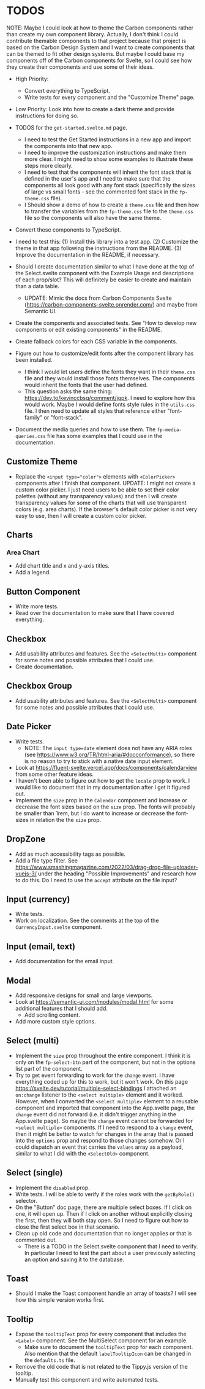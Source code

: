 # TODOS
NOTE: Maybe I could look at how to theme the Carbon components rather than create my own component library. Actually, I don't think I could contribute themable components to that project because that project is based on the Carbon Design System and I want to create components that can be themed to fit other design systems. But maybe I could base my components off of the Carbon components for Svelte, so I could see how they create their components and use some of their ideas.

* High Priority:
    * Convert everything to TypeScript.
    * Write tests for every component and the "Customize Theme" page.

* Low Priority: Look into how to create a dark theme and provide instructions for doing so.


* TODOS for the `get-started.svelte.md` page. 
    * I need to test the Get Started instructions in a new app and import the components into that new app.
    * I need to improve the customization instructions and make them more clear. I might need to show some examples to illustrate these steps more clearly. 
    * I need to test that the components will inherit the font stack that is defined in the user's app and I need to make sure that the components all look good with any font stack (specifically the sizes of large vs small fonts - see the commented font stack in the `fp-theme.css` file).
    * I Should show a demo of how to create a `theme.css` file and then how to transfer the variables from the `fp-theme.css` file to the `theme.css` file so the components will also have the same theme.
* Convert these components to TypeScript.
* I need to test this: (1) Install this library into a test app. (2) Customize the theme in that app following the instructions from the README. (3) Improve the documentation in the README, if necessary. 
* Should I create documentation similar to what I have done at the top of the Select.svelte component with the Example Usage and descriptions of each prop/slot? This will definitely be easier to create and maintain than a data table.
    * UPDATE: Mimic the docs from Carbon Components Svelte (https://carbon-components-svelte.onrender.com/) and maybe from Semantic UI.
* Create the components and associated tests. See "How to develop new components or edit existing components" in the README.
* Create fallback colors for each CSS variable in the components.
* Figure out how to customize/edit fonts after the component library has been installed.
    * I think I would let users define the fonts they want in their `theme.css` file and they would install those fonts themselves. The components would inherit the fonts that the user had defined.
    * This question asks the same thing: https://dev.to/kevinccbsg/comment/jgpk. I need to explore how this would work. Maybe I would define fonts style rules in the `utils.css` file. I then need to update all styles that reference either "font-family" or "font-stack".
* Document the media queries and how to use them. The `fp-media-queries.css` file has some examples that I could use in the documentation.

## Customize Theme
* Replace the `<input type="color">` elements with `<ColorPicker>` components after I finish that component. UPDATE: I might not create a custom color picker. I just need users to be able to set their color palettes (without any transparency values) and then I will create transparency values for some of the charts that will use transparent colors (e.g. area charts). If the browser's default color picker is not very easy to use, then I will create a custom color picker.

## Charts

### Area Chart
* Add chart title and x and y-axis titles.
* Add a legend.

## Button Component
* Write more tests.
* Read over the documentation to make sure that I have covered everything.

## Checkbox
* Add usability attributes and features. See the `<SelectMulti>` component for some notes and possible attributes that I could use.
* Create documentation.

## Checkbox Group
* Add usability attributes and features. See the `<SelectMulti>` component for some notes and possible attributes that I could use.

## Date Picker
* Write tests.
    * NOTE: The `input type=date` element does not have any ARIA roles (see https://www.w3.org/TR/html-aria/#docconformance), so there is no reason to try to stick with a native date input element.
* Look at https://fluent-svelte.vercel.app/docs/components/calendarview from some other feature ideas.
* I haven't been able to figure out how to get the `locale` prop to work. I would like to document that in my documentation after I get it figured out.
* Implement the `size` prop in the `Calendar` component and increase or decrease the font sizes based on the `size` prop. The fonts will probably be smaller than 1rem, but I do want to increase or decrease the font-sizes in relation the the `size` prop.

## DropZone
* Add as much accessibility tags as possible.
* Add a file type filter. See https://www.smashingmagazine.com/2022/03/drag-drop-file-uploader-vuejs-3/ under the heading "Possible Improvements" and research how to do this. Do I need to use the `accept` attribute on the file input?

## Input (currency)
* Write tests.
* Work on localization. See the comments at the top of the `CurrencyInput.svelte` component.

## Input (email, text)
* Add documentation for the email input.

## Modal
* Add responsive designs for small and large viewports.
* Look at https://semantic-ui.com/modules/modal.html for some additional features that I should add.
    * Add scrolling content.
* Add more custom style options.

## Select (multi)
* Implement the `size` prop throughout the entire component. I think it is only on the `fp-select-btn` part of the component, but not in the options list part of the component.
* Try to get event forwarding to work for the `change` event. I have everything coded up for this to work, but it won't work. On this page https://svelte.dev/tutorial/multiple-select-bindings I attached an `on:change` listener to the `<select multiple>` element and it worked. However, when I converted the `<select multiple>` element to a reusable component and imported that component into the App.svelte page, the `change` event did not forward (i.e. it didn't trigger anything in the App.svelte page). So maybe the `change` event cannot be forwarded for `<select multiple>` components. If I need to respond to a `change` event, then it might be better to watch for changes in the array that is passed into the `options` prop and respond to those changes somehow. Or I could dispatch an event that carries the `values` array as a payload, similar to what I did with the `<SelectOld>` component.

## Select (single)
* Implement the `disabled` prop.
* Write tests. I will be able to verify if the roles work with the `getByRole()` selector.
* On the "Button" doc page, there are multiple select boxes. If I click on one, it will open up. Then if I click on another without explicitly closing the first, then they will both stay open. So I need to figure out how to close the first select box in that scenario.
* Clean up old code and documentation that no longer applies or that is commented out.
    * There is a TODO in the Select.svelte component that I need to verify. In particular I need to test the part about a user previously selecting an option and saving it to the database.

## Toast
* Should I make the Toast component handle an array of toasts? I will see how this simple version works first.

## Tooltip
* Expose the `tooltipText` prop for every component that includes the `<Label>` component. See the MultiSelect component for an example.
    * Make sure to document the `tooltipText` prop for each component. Also mention that the default `labelTooltipIcon` can be changed in the `defaults.ts` file.
* Remove the old code that is not related to the Tippy.js version of the tooltip.
* Manually test this component and write automated tests.
